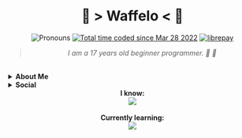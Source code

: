 <div align='center'>
  <h1> 🐾 > Waffelo < 🐾</h1>
  <img alt='Pronouns' src='https://img.shields.io/badge/Pronouns-He%2FHim-f3c0ff' /> <a href="https://wakatime.com/@29725049-7048-4ebb-8064-21f95716ce5a"><img src="https://wakatime.com/badge/user/29725049-7048-4ebb-8064-21f95716ce5a.svg" alt="Total time coded since Mar 28 2022" /></a> <a href="https://liberapay.com/Waffelo/donate" target="blank"><img src="https://shields.io/badge/donate_with-liberapay-F6C915?logo=liberapay" alt="librepay"/></a>
    <br/>

   <blockquote><i>I am a 17 years old beginner programmer. 🧇 🐾 </i></div></blockquote>
  <br/>
  <details a>
    <summary><b>About Me</b></summary>
   <blockquote> <i>I am a 17 years old technology enthusiast, I am interested in electronical devides, automatization, bots, games, art and free & open-source software. I love to experiment with electronics and learn new stuff.</i></blockquote>
    
  </details>
  <details>
    <summary><b>Social</b></summary>
    <blockquote> <i>You can reach out to me trough these links:
      <ul>
        <li><a href="https:/www.waffelo.net">Website</a></li>
        <li><a href="https://matrix.to/#/!olFnGkZMAwnDpcxacl:matrix.org?via=matrix.org">Matrix Space</a></li>
        <li><a href="https://discord.gg/kakkzsG4CT">Discord Server</a></li>
        <li><a href="https://social.linux.pizza/@waffelo">Mastodon</a></li>
      </ul>
      </i></blockquote>
  </details>
  
<div align='center'>
   <b>I know:</b><br/>
   <a href="https://skillicons.dev">
    <img src="https://skillicons.dev/icons?i=md,latex,linux,vim,git" />
   </a>
  </div>
  
 <br/>
 <div align='center'>
   <b>Currently learning:</b><br/>
   <a href="https://skillicons.dev">
    <img src="https://skillicons.dev/icons?i=arduino,python,js,cpp,blender,godot,bots" />
   </a>
  </div>
  
  
 
  
